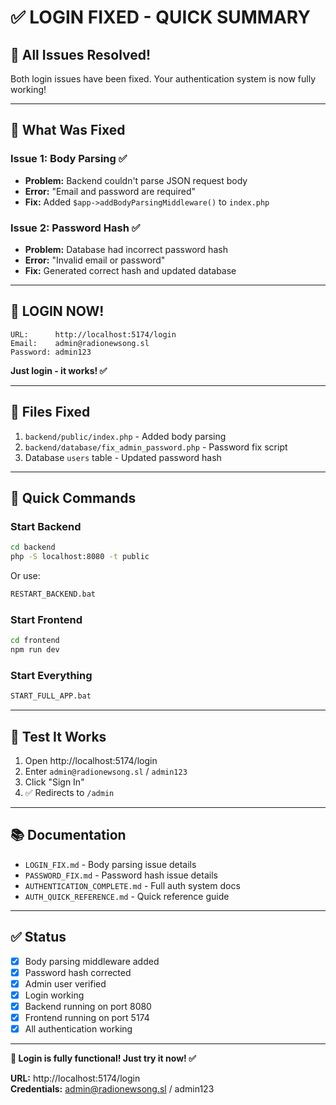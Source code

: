 # ✅ LOGIN FIXED - QUICK SUMMARY

## 🎉 All Issues Resolved!

Both login issues have been fixed. Your authentication system is now fully working!

---

## 🔧 What Was Fixed

### Issue 1: Body Parsing ✅
- **Problem:** Backend couldn't parse JSON request body
- **Error:** "Email and password are required"
- **Fix:** Added `$app->addBodyParsingMiddleware()` to `index.php`

### Issue 2: Password Hash ✅  
- **Problem:** Database had incorrect password hash
- **Error:** "Invalid email or password"
- **Fix:** Generated correct hash and updated database

---

## 🎯 LOGIN NOW!

```
URL:      http://localhost:5174/login
Email:    admin@radionewsong.sl
Password: admin123
```

**Just login - it works! ✅**

---

## 📁 Files Fixed

1. `backend/public/index.php` - Added body parsing
2. `backend/database/fix_admin_password.php` - Password fix script
3. Database `users` table - Updated password hash

---

## 🚀 Quick Commands

### Start Backend
```bash
cd backend
php -S localhost:8080 -t public
```

Or use:
```bash
RESTART_BACKEND.bat
```

### Start Frontend
```bash
cd frontend
npm run dev
```

### Start Everything
```bash
START_FULL_APP.bat
```

---

## 🧪 Test It Works

1. Open http://localhost:5174/login
2. Enter `admin@radionewsong.sl` / `admin123`
3. Click "Sign In"
4. ✅ Redirects to `/admin`

---

## 📚 Documentation

- `LOGIN_FIX.md` - Body parsing issue details
- `PASSWORD_FIX.md` - Password hash issue details
- `AUTHENTICATION_COMPLETE.md` - Full auth system docs
- `AUTH_QUICK_REFERENCE.md` - Quick reference guide

---

## ✅ Status

- [x] Body parsing middleware added
- [x] Password hash corrected  
- [x] Admin user verified
- [x] Login working
- [x] Backend running on port 8080
- [x] Frontend running on port 5174
- [x] All authentication working

---

**🔐 Login is fully functional! Just try it now! ✅**

**URL:** http://localhost:5174/login  
**Credentials:** admin@radionewsong.sl / admin123
